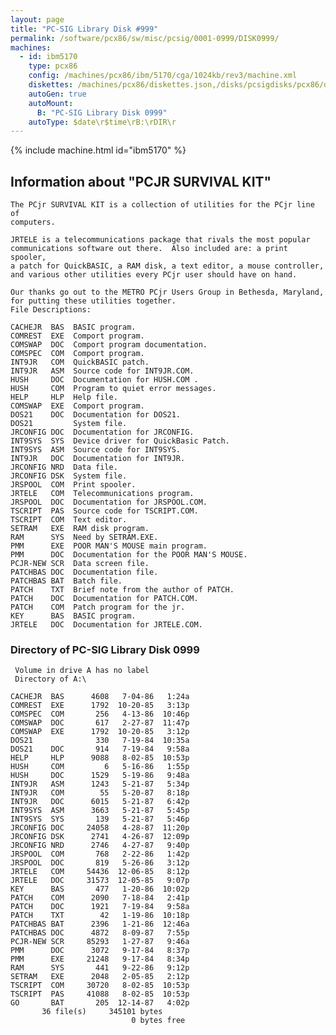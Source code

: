 ```yaml
---
layout: page
title: "PC-SIG Library Disk #999"
permalink: /software/pcx86/sw/misc/pcsig/0001-0999/DISK0999/
machines:
  - id: ibm5170
    type: pcx86
    config: /machines/pcx86/ibm/5170/cga/1024kb/rev3/machine.xml
    diskettes: /machines/pcx86/diskettes.json,/disks/pcsigdisks/pcx86/diskettes.json
    autoGen: true
    autoMount:
      B: "PC-SIG Library Disk 0999"
    autoType: $date\r$time\rB:\rDIR\r
---
```


{% include machine.html id="ibm5170" %}

## Information about "PCJR SURVIVAL KIT"

    The PCjr SURVIVAL KIT is a collection of utilities for the PCjr line of
    computers.
    
    JRTELE is a telecommunications package that rivals the most popular
    communications software out there.  Also included are: a print spooler,
    a patch for QuickBASIC, a RAM disk, a text editor, a mouse controller,
    and various other utilities every PCjr user should have on hand.
    
    Our thanks go out to the METRO PCjr Users Group in Bethesda, Maryland,
    for putting these utilities together.
    File Descriptions:
    
    CACHEJR  BAS  BASIC program.
    COMREST  EXE  Comport program.
    COMSWAP  DOC  Comport program documentation.
    COMSPEC  COM  Comport program.
    INT9JR   COM  QuickBASIC patch.
    INT9JR   ASM  Source code for INT9JR.COM.
    HUSH     DOC  Documentation for HUSH.COM .
    HUSH     COM  Program to quiet error messages.
    HELP     HLP  Help file.
    COMSWAP  EXE  Comport program.
    DOS21    DOC  Documentation for DOS21.
    DOS21         System file.
    JRCONFIG DOC  Documentation for JRCONFIG.
    INT9SYS  SYS  Device driver for QuickBasic Patch.
    INT9SYS  ASM  Source code for INT9SYS.
    INT9JR   DOC  Documentation for INT9JR.
    JRCONFIG NRD  Data file.
    JRCONFIG DSK  System file.
    JRSPOOL  COM  Print spooler.
    JRTELE   COM  Telecommunications program.
    JRSPOOL  DOC  Documentation for JRSPOOL.COM.
    TSCRIPT  PAS  Source code for TSCRIPT.COM.
    TSCRIPT  COM  Text editor.
    SETRAM   EXE  RAM disk program.
    RAM      SYS  Need by SETRAM.EXE.
    PMM      EXE  POOR MAN'S MOUSE main program.
    PMM      DOC  Documentation for the POOR MAN'S MOUSE.
    PCJR-NEW SCR  Data screen file.
    PATCHBAS DOC  Documentation file.
    PATCHBAS BAT  Batch file.
    PATCH    TXT  Brief note from the author of PATCH.
    PATCH    DOC  Documentation for PATCH.COM.
    PATCH    COM  Patch program for the jr.
    KEY      BAS  BASIC program.
    JRTELE   DOC  Documentation for JRTELE.COM.

### Directory of PC-SIG Library Disk 0999

     Volume in drive A has no label
     Directory of A:\

    CACHEJR  BAS      4608   7-04-86   1:24a
    COMREST  EXE      1792  10-20-85   3:13p
    COMSPEC  COM       256   4-13-86  10:46p
    COMSWAP  DOC       617   2-27-87  11:47p
    COMSWAP  EXE      1792  10-20-85   3:12p
    DOS21              330   7-19-84  10:35a
    DOS21    DOC       914   7-19-84   9:58a
    HELP     HLP      9088   8-02-85  10:53p
    HUSH     COM         6   5-16-86   1:55p
    HUSH     DOC      1529   5-19-86   9:48a
    INT9JR   ASM      1243   5-21-87   5:34p
    INT9JR   COM        55   5-20-87   8:18p
    INT9JR   DOC      6015   5-21-87   6:42p
    INT9SYS  ASM      3663   5-21-87   5:45p
    INT9SYS  SYS       139   5-21-87   5:46p
    JRCONFIG DOC     24058   4-28-87  11:20p
    JRCONFIG DSK      2741   4-26-87  12:09p
    JRCONFIG NRD      2746   4-27-87   9:40p
    JRSPOOL  COM       768   2-22-86   1:42p
    JRSPOOL  DOC       819   5-26-86   3:12p
    JRTELE   COM     54436  12-06-85   8:12p
    JRTELE   DOC     31573  12-05-85   9:07p
    KEY      BAS       477   1-20-86  10:02p
    PATCH    COM      2090   7-18-84   2:41p
    PATCH    DOC      1921   7-19-84   9:58a
    PATCH    TXT        42   1-19-86  10:18p
    PATCHBAS BAT      2396   1-21-86  12:46a
    PATCHBAS DOC      4872   8-09-87   7:55p
    PCJR-NEW SCR     85293   1-27-87   9:46a
    PMM      DOC      3072   9-17-84   8:37p
    PMM      EXE     21248   9-17-84   8:34p
    RAM      SYS       441   9-22-86   9:12p
    SETRAM   EXE      2048   2-05-85   2:12p
    TSCRIPT  COM     30720   8-02-85  10:53p
    TSCRIPT  PAS     41088   8-02-85  10:53p
    GO       BAT       205  12-14-87   4:02p
           36 file(s)     345101 bytes
                               0 bytes free
